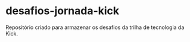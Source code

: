 # desafios-jornada-kick
Repositório criado para armazenar os desafios da trilha de tecnologia da Kick.
